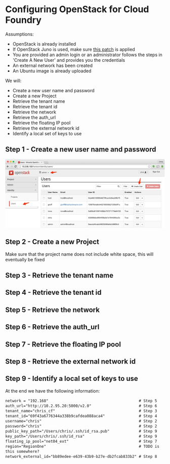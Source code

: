 # Configuring OpenStack for Cloud Foundry

Assumptions:

 - OpenStack is already installed
 - If OpenStack Juno is used, make sure [this patch](https://blog.starkandwayne.com/2015/05/05/openstack-juno-static-ip-patch/) is applied
 - You are provided an admin login or an administrator follows the steps in 'Create A New User' and provides you the credentials
 - An external network has been created
 - An Ubuntu image is already uploaded

We will:

 - Create a new user name and password
 - Create a new Project
 - Retrieve the tenant name
 - Retrieve the tenant id
 - Retrieve the network
 - Retrieve the auth_url
 - Retrieve the floating IP pool
 - Retrieve the external network id
 - Identify a local set of keys to use


## Step 1 - Create a new user name and password

![](https://raw.githubusercontent.com/cweibel/blog/master/images/Users-OpenStack-Dashboard-1.jpg)



## Step 2 - Create a new Project

Make sure that the project name does not include white space, this will eventually be fixed


## Step 3 - Retrieve the tenant name


## Step 4 - Retrieve the tenant id


## Step 5 - Retrieve the network


## Step 6 - Retrieve the auth_url


## Step 7 - Retrieve the floating IP pool


## Step 8 - Retrieve the external network id


## Step 9 - Identify a local set of keys to use

At the end we have the following information:
```
network = "192.168"                                        # Step 5
auth_url="http://10.2.95.20:5000/v2.0"                     # Step 6
tenant_name="chris_cf"                                     # Step 3
tenant_id="69f43a6776344a338b9cafdea088aca4"               # Step 4
username="chris"                                           # Step 2
password="chris"                                           # Step 2
public_key_path="/Users/chris/.ssh/id_rsa.pub"             # Step 9
key_path="/Users/chris/.ssh/id_rsa"                        # Step 9
floating_ip_pool="net04_ext"                               # Step 7
region="RegionOne"                                         # TODO is this somewhere?
network_external_id="bb89edee-e639-43b9-b27e-db2fcab833b2" # Step 8
```

